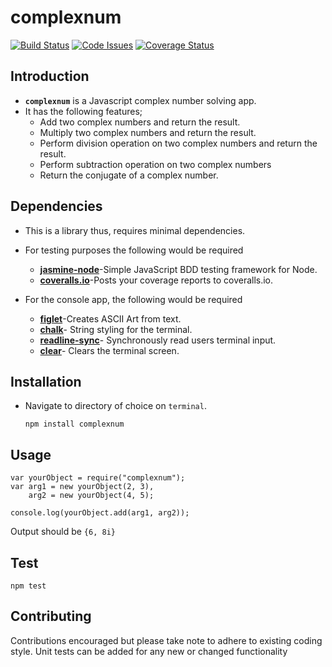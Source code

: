 # complexnum
[![Build Status](https://travis-ci.org/KaiserPhemi/bc-19-complex-numbers-library.svg?branch=master)](https://travis-ci.org/KaiserPhemi/bc-19-complex-numbers-library)
[![Code Issues](https://www.quantifiedcode.com/api/v1/project/ccf9fa49e50943cdbec61d2143977ff6/badge.svg)](https://www.quantifiedcode.com/app/project/ccf9fa49e50943cdbec61d2143977ff6)
[![Coverage Status](https://coveralls.io/repos/github/KaiserPhemi/bc-19-complex-numbers-library/badge.svg?branch=master)](https://coveralls.io/github/KaiserPhemi/bc-19-complex-numbers-library?branch=master)

## Introduction
* **`complexnum`** is a Javascript complex number solving app.
* It has the following features;
	* Add two complex numbers and return the result.
	* Multiply two complex numbers and return the result.
	* Perform division operation on two complex numbers and return the result.
	* Perform subtraction operation on two complex numbers
	* Return the conjugate of a complex number.

## Dependencies
* This is a library thus, requires minimal dependencies.

* For testing purposes the following would be required
	* **[jasmine-node](https://www.npmjs.com/package/jasmine-node)**-Simple JavaScript BDD testing framework for Node.
	* **[coveralls.io](https://www.npmjs.com/package/coveralls.io)**-Posts your coverage reports to coveralls.io.
	
* For the console app, the following would be required
	* **[figlet](https://www.npmjs.com/package/figlet)**-Creates ASCII Art from text.
	* **[chalk](https://www.npmjs.com/package/chalk)**- String styling for the terminal.
	* **[readline-sync](https://www.npmjs.com/package/readline-sync)**- Synchronously read users terminal input.
	* **[clear](https://www.npmjs.com/package/clear)**- Clears the terminal screen.


## Installation
* Navigate to directory of choice on `terminal`.

	`npm install complexnum`

## Usage

	var yourObject = require("complexnum");
	var arg1 = new yourObject(2, 3),
		arg2 = new yourObject(4, 5);
	
	console.log(yourObject.add(arg1, arg2));

Output should be `{6, 8i}`

## Test

	npm test

## Contributing
Contributions encouraged but please take note to adhere to existing coding style. Unit tests can be added for any new or changed functionality
